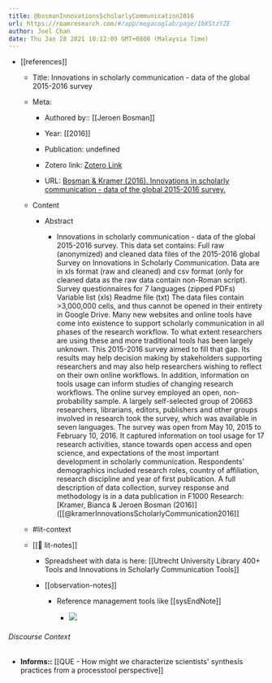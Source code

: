 ```yaml
---
title: @bosmanInnovationsScholarlyCommunication2016
url: https://roamresearch.com/#/app/megacoglab/page/1bXStzYZE
author: Joel Chan
date: Thu Jan 28 2021 10:12:09 GMT+0800 (Malaysia Time)
---
```


- [[references]]

    - Title: Innovations in scholarly communication - data of the global 2015-2016 survey

    - Meta:

        - Authored by:: [[Jeroen Bosman]]

        - Year: [[2016]]

        - Publication: undefined

        - Zotero link: [Zotero Link](zotero://select/items/7_P2RKN65R)

        - URL: [Bosman & Kramer (2016). Innovations in scholarly communication - data of the global 2015-2016 survey.](https://zenodo.org/record/49583#.YBIa2OhKguU)

    - Content

        - Abstract

            - Innovations in scholarly communication - data of the global 2015-2016 survey. This data set contains: Full raw (anonymized) and cleaned data files of the 2015-2016 global Survey on Innovations in Scholarly Communication. Data are in xls format (raw and cleaned) and csv format (only for cleaned data as the raw data contain non-Roman script). Survey questionnaires for 7 languages (zipped PDFs) Variable list (xls) Readme file (txt) The data files contain >3,000,000 cells, and thus cannot be opened in their entirety in Google Drive. Many new websites and online tools have come into existence to support scholarly communication in all phases of the research workflow. To what extent researchers are using these and more traditional tools has been largely unknown. This 2015-2016 survey aimed to fill that gap. Its results may help decision making by stakeholders supporting researchers and may also help researchers wishing to reflect on their own online workflows. In addition, information on tools usage can inform studies of changing research workflows. The online survey employed an open, non-probability sample. A largely self-selected group of 20663 researchers, librarians, editors, publishers and other groups involved in research took the survey, which was available in seven languages. The survey was open from May 10, 2015 to February 10, 2016. It captured information on tool usage for 17 research activities, stance towards open access and open science, and expectations of the most important development in scholarly communication. Respondents’ demographics included research roles, country of affiliation, research discipline and year of first publication. A full description of data collection, survey response and methodology is in a data publication in F1000 Research: [Kramer, Bianca & Jeroen Bosman (2016)]([[@kramerInnovationsScholarlyCommunication2016]]

    - #lit-context

    - [[📝 lit-notes]]

        - Spreadsheet with data is here: [[Utrecht University Library 400+ Tools and Innovations in Scholarly Communication Tools]]

        - [[observation-notes]]

            - Reference management tools like [[sysEndNote]]

                - ![](https://firebasestorage.googleapis.com/v0/b/firescript-577a2.appspot.com/o/imgs%2Fapp%2Fmegacoglab%2FIteYPJkTQm.png?alt=media&token=3912a013-9f3a-4869-88d9-068f1ca79956)

###### Discourse Context

- **Informs::** [[QUE - How might we characterize scientists' synthesis practices from a processtool perspective]]
